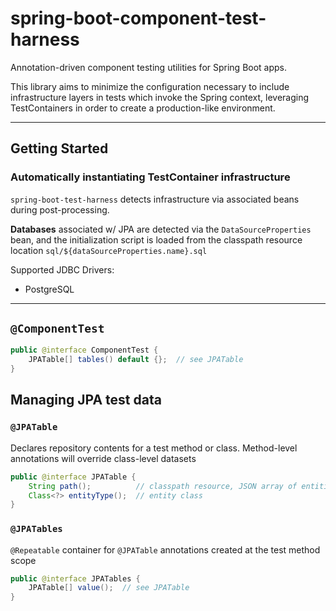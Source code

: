 # spring-boot-component-test-harness

Annotation-driven component testing utilities for Spring Boot apps. 

This library aims to minimize the configuration necessary to include infrastructure layers in tests which invoke the Spring context, leveraging TestContainers in order to create a production-like environment.

---
## Getting Started

### Automatically instantiating TestContainer infrastructure
`spring-boot-test-harness` detects infrastructure via associated beans during post-processing.

**Databases** associated w/ JPA are detected via the `DataSourceProperties` bean, and the initialization script is loaded from the classpath resource location `sql/${dataSourceProperties.name}.sql` 

Supported JDBC Drivers:
- PostgreSQL
---

## `@ComponentTest`
```java
public @interface ComponentTest {
    JPATable[] tables() default {};  // see JPATable
}
```

## Managing JPA test data
### `@JPATable`
Declares repository contents for a test method or class. Method-level annotations will override class-level datasets
```java
public @interface JPATable {
    String path();          // classpath resource, JSON array of entities  
    Class<?> entityType();  // entity class
}
```
### `@JPATables`
`@Repeatable` container for `@JPATable` annotations created at the test method scope
```java
public @interface JPATables {
    JPATable[] value();  // see JPATable
}
```